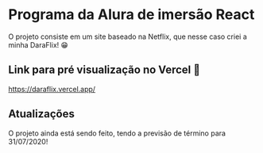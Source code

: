 # Programa da Alura de imersão React

O projeto consiste em um site baseado na Netflix, que nesse caso criei a minha DaraFlix! 😁

## Link para pré visualização no Vercel 🤗

https://daraflix.vercel.app/ 

## Atualizações

O projeto ainda está sendo feito, tendo a previsão de término para 31/07/2020!

